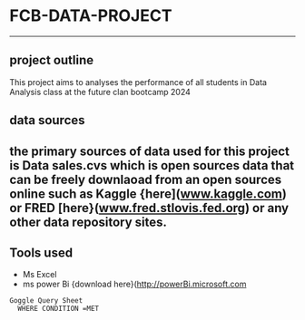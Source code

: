 # FCB-DATA-PROJECT
---

## project outline 
This project aims to analyses the performance of all students in Data Analysis class at the future clan bootcamp 2024


## data sources
the primary sources of data used for this project is Data sales.cvs which is open sources data that can be freely downlaoad from an open sources online such as Kaggle {here](www.kaggle.com) or FRED [here}(www.fred.stlovis.fed.org) or any other data repository sites.
---

## Tools used

- Ms Excel
-  ms power Bi {download here}(http://powerBi.microsoft.com


```
Goggle Query Sheet
  WHERE CONDITION =MET

  
